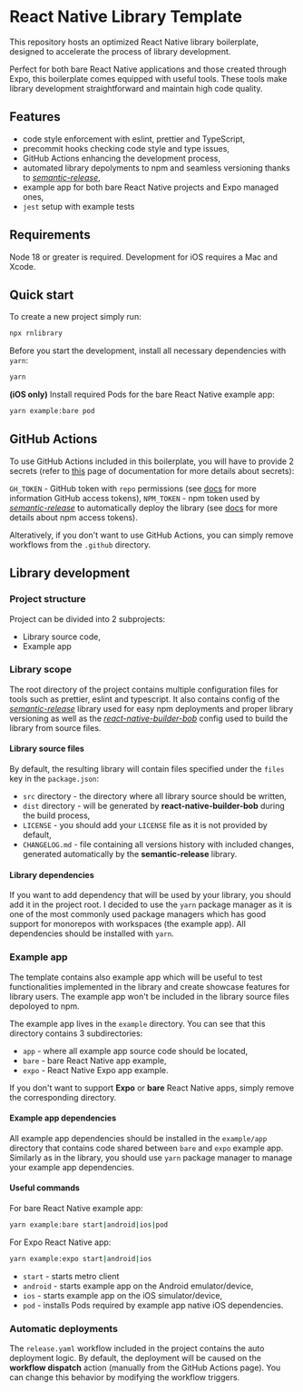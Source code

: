 # React Native Library Template

This repository hosts an optimized React Native library boilerplate, designed to accelerate the process of library development.

Perfect for both bare React Native applications and those created through Expo, this boilerplate comes equipped with useful tools. These tools make library development straightforward and maintain high code quality.

## Features

- code style enforcement with eslint, prettier and TypeScript,
- precommit hooks checking code style and type issues,
- GitHub Actions enhancing the development process,
- automated library depolyments to npm and seamless versioning thanks to [_semantic-release_](https://github.com/semantic-release/semantic-release),
- example app for both bare React Native projects and Expo managed ones,
- `jest` setup with example tests

## Requirements

Node 18 or greater is required. Development for iOS requires a Mac and Xcode.

## Quick start

To create a new project simply run:

```sh
npx rnlibrary
```

Before you start the development, install all necessary dependencies with `yarn`:

```sh
yarn
```

**(iOS only)** Install required Pods for the bare React Native example app:

```sh
yarn example:bare pod
```

## GitHub Actions

To use GitHub Actions included in this boilerplate, you will have to provide 2 secrets (refer to [this](https://docs.github.com/en/actions/security-guides/using-secrets-in-github-actions) page of documentation for more details about secrets):

`GH_TOKEN` - GitHub token with `repo` permissions (see [docs](https://docs.github.com/en/authentication/keeping-your-account-and-data-secure/managing-your-personal-access-tokens) for more information GitHub access tokens),
`NPM_TOKEN` - npm token used by [_semantic-release_](https://github.com/semantic-release/semantic-release) to automatically deploy the library (see [docs](https://docs.npmjs.com/about-access-tokens) for more details about npm access tokens).

Alteratively, if you don't want to use GitHub Actions, you can simply remove workflows from the `.github` directory.

## Library development

### Project structure

Project can be divided into 2 subprojects:

- Library source code,
- Example app

### Library scope

The root directory of the project contains multiple configuration files for tools such as prettier, eslint and typescript. It also contains config of the [_semantic-release_](https://github.com/semantic-release/semantic-release) library used for easy npm deployments and proper library versioning as well as the [_react-native-builder-bob_](https://github.com/callstack/react-native-builder-bob) config used to build the library from source files.

#### Library source files

By default, the resulting library will contain files specified under the `files` key in the `package.json`:

- `src` directory - the directory where all library source should be written,
- `dist` directory - will be generated by **react-native-builder-bob** during the build process,
- `LICENSE` - you should add your `LICENSE` file as it is not provided by default,
- `CHANGELOG.md` - file containing all versions history with included changes, generated automatically by the **semantic-release** library.

#### Library dependencies

If you want to add dependency that will be used by your library, you should add it in the project root. I decided to use the `yarn` package manager as it is one of the most commonly used package managers which has good support for monorepos with workspaces (the example app). All dependencies should be installed with `yarn`.

### Example app

The template contains also example app which will be useful to test functionalities implemented in the library and create showcase features for library users. The example app won't be included in the library source files depoloyed to npm.

The example app lives in the `example` directory. You can see that this directory contains 3 subdirectories:

- `app` - where all example app source code should be located,
- `bare` - bare React Native app example,
- `expo` - React Native Expo app example.

If you don't want to support **Expo** or **bare** React Native apps, simply remove the corresponding directory.

#### Example app dependencies

All example app dependencies should be installed in the `example/app` directory that contains code shared between `bare` and `expo` example app. Similarly as in the library, you should use `yarn` package manager to manage your example app dependencies.

#### Useful commands

For bare React Native example app:

```sh
yarn example:bare start|android|ios|pod
```

For Expo React Native app:

```sh
yarn example:expo start|android|ios
```

- `start` - starts metro client
- `android` - starts example app on the Android emulator/device,
- `ios` - starts example app on the iOS simulator/device,
- `pod` - installs Pods required by example app native iOS dependencies.

### Automatic deployments

The `release.yaml` workflow included in the project contains the auto deployment logic. By default, the deployment will be caused on the **workflow dispatch** action (manually from the GitHub Actions page). You can change this behavior by modifying the workflow triggers.
